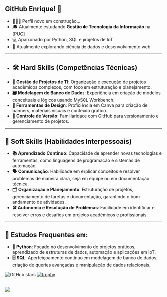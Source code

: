 ## GitHub Enrique! 👋

- 👷🏼‍♂️ Perfil novo em construção...
- 🎓 Atualmente estudando **Gestão de Tecnologia da Informação** na [PUC]
- 💻 Apaixonado por Python, SQL e projetos de IoT  
- 🚀 Atualmente explorando ciência de dados e desenvolvimento web

---

- ## 🛠️ Hard Skills (Competências Técnicas)
- **💼 Gestão de Projetos de TI**: Organização e execução de projetos acadêmicos complexos, com foco em estruturação e planejamento.
- **🗃️ Modelagem de Banco de Dados**: Experiência em criação de modelos conceituais e lógicos usando MySQL Workbench.
- **🎨 Ferramentas de Design**: Proficiência em Canva para criação de banners, materiais visuais e conteúdo gráfico.
- **🔧 Controle de Versão**: Familiaridade com GitHub para versionamento e gerenciamento de projetos.

---

## 🤝 Soft Skills (Habilidades Interpessoais)
- **📚 Aprendizado Contínuo**: Capacidade de aprender novas tecnologias e ferramentas, como linguagens de programação e sistemas de automação.
- **🗣️ Comunicação**: Habilidade em explicar conceitos e resolver problemas de maneira clara, seja em equipe ou em documentação técnica.
- **🗂️ Organização e Planejamento**: Estruturação de projetos, gerenciamento de tarefas e documentação, garantindo o bom andamento de atividades.
- **🛠️ Autonomia e Resolução de Problemas**: Facilidade em identificar e resolver erros e desafios em projetos acadêmicos e profissionais.

---

## 🚀 Estudos Frequentes em:
- **🐍 Python**: Focado no desenvolvimento de projetos práticos, aprendizado de estruturas de dados, automação e aplicações em IoT.
- **🗄️ SQL**: Aperfeiçoamento contínuo em modelagem de banco de dados, criação de queries avançadas e manipulação de dados relacionais. 

![GitHub stars](https://img.shields.io/github/stars/Enrique-Si?style=social)
[![trophy](https://github-profile-trophy.vercel.app/?username=Enrique-Si&theme=onedark)](https://github.com/ryo-ma/github-profile-trophy)

<br>

<a href="https://www.linkedin.com/in/enrique-silveira-88467a31a/" target="_blank">
  <img src="https://img.shields.io/badge/-LinkedIn-%230077B5?style=for-the-badge&logo=linkedin&logoColor=white" target="_blank">
</a>

